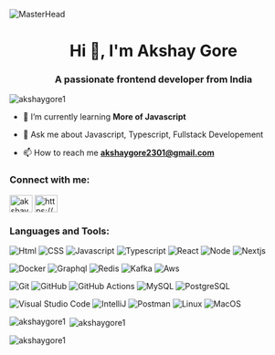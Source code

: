 ![MasterHead](http://rksinfotech.com/wp-content/uploads/2019/09/web_designing.gif)
<h1 align="center">Hi 👋, I'm Akshay Gore</h1>
<h3 align="center">A passionate frontend developer from India</h3>

<p align="left"> <img src="https://komarev.com/ghpvc/?username=akshaygore1&label=Profile%20views&color=0e75b6&style=flat" alt="akshaygore1" /> </p>


- 🌱 I’m currently learning **More of Javascript**

- 💬 Ask me about Javascript, Typescript, Fullstack Developement

- 📫 How to reach me **akshaygore2301@gmail.com**

<h3 align="left">Connect with me:</h3>
<p align="left">
<a href="https://twitter.com/akshaygore2301" target="blank"><img align="center" src="https://raw.githubusercontent.com/rahuldkjain/github-profile-readme-generator/master/src/images/icons/Social/twitter.svg" alt="akshaygore2301" height="30" width="40" /></a>
<a href="https://linkedin.com/in/https://www.linkedin.com/in/akshaygore2301/" target="blank"><img align="center" src="https://raw.githubusercontent.com/rahuldkjain/github-profile-readme-generator/master/src/images/icons/Social/linked-in-alt.svg" alt="https://www.linkedin.com/in/akshaygore2301/" height="30" width="40" /></a>
</p>

<h3 align="left">Languages and Tools:</h3>

![Html](https://img.shields.io/badge/-Html-05122A?style=flat&logo=html5) ![CSS](https://img.shields.io/badge/-CSS-05122A?style=flat&logo=css3) 
![Javascript](https://img.shields.io/badge/-Javascript-05122A?style=flat&logo=javascript) ![Typescript](https://img.shields.io/badge/-Typescript-05122A?style=flat&logo=Typescript&logoColor=white) ![React](https://img.shields.io/badge/-React-05122A?style=flat&logo=react&logoColor=white) ![Node](https://img.shields.io/badge/-Node.js-05122A?style=flat&logo=node.js) ![Nextjs](https://img.shields.io/badge/-Next.js-05122A?style=flat&logo=Next.js&logoColor=white) 

![Docker](https://img.shields.io/badge/-Docker-05122A?style=flat&logo=docker) ![Graphql](https://img.shields.io/badge/-Graphql-05122A?style=flat&logo=Graphql&logoColor=white) ![Redis](https://img.shields.io/badge/-Redis-05122A?style=flat&logo=Redis&logoColor=white) ![Kafka](https://img.shields.io/badge/-Kafka-05122A?style=flat&logo=apache-kafka) ![Aws](https://img.shields.io/badge/-aws-05122A?style=flat&logo=amazon-aws) 

![Git](https://img.shields.io/badge/-Git-05122A?style=flat&logo=git) ![GitHub](https://img.shields.io/badge/-GitHub-05122A?style=flat&logo=github) ![GitHub Actions](https://img.shields.io/badge/GitHub%20Actions%20-05122A?style=flat&logo=github-actions&logoColor=white)  ![MySQL](https://img.shields.io/badge/-MySQL-05122A?style=flat&logo=mysql&logoColor=white) ![PostgreSQL](https://img.shields.io/badge/-PostgreSQL-05122A?style=flat&logo=postgresql)&nbsp;

![Visual Studio Code](https://img.shields.io/badge/-Visual%20Studio%20Code-05122A?style=flat&logo=visual-studio-code&logoColor=007ACC) ![IntelliJ](https://img.shields.io/badge/-IntelliJ-05122A?style=flat&logo=jetbrains) ![Postman](https://img.shields.io/badge/-Postman-05122A?style=flat&logo=postman) ![Linux](https://img.shields.io/badge/-Linux-05122A?style=flat&logo=linux&logoColor=white) ![MacOS](https://img.shields.io/badge/-MacOS-05122A?style=flat&logo=apple)&nbsp;

<p><img align="left" src="https://github-readme-stats.vercel.app/api/top-langs?username=akshaygore1&show_icons=true&locale=en&layout=compact" alt="akshaygore1" /></p>

<p>&nbsp;<img align="center" src="https://github-readme-stats.vercel.app/api?username=akshaygore1&show_icons=true&locale=en" alt="akshaygore1" /></p>

<p><img align="center" src="https://github-readme-streak-stats.herokuapp.com/?user=akshaygore1&" alt="akshaygore1" /></p>
